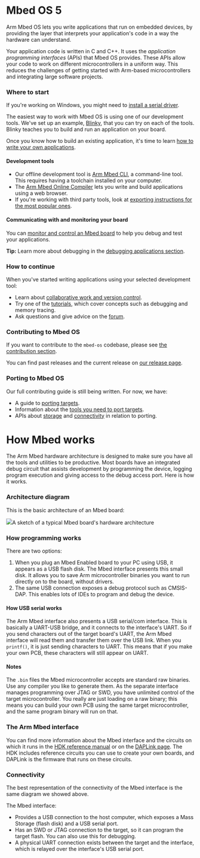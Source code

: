 # Mbed OS 5

Arm Mbed OS lets you write applications that run on embedded devices, by providing the layer that interprets your application's code in a way the hardware can understand.

Your application code is written in C and C++. It uses the *application programming interfaces* (APIs) that Mbed OS provides. These APIs allow your code to work on different microcontrollers in a uniform way. This reduces the challenges of getting started with Arm-based microcontrollers and integrating large software projects.

### Where to start

<span class="tips">If you're working on Windows, you might need to [install a serial driver](/docs/v5.9/tutorials/windows-serial-driver.html).

The easiest way to work with Mbed OS is using one of our development tools. We've set up an example, [Blinky](/docs/v5.9/tutorials/mbed-os-quick-start.html), that you can try on each of the tools. Blinky teaches you to build and run an application on your board.

Once you know how to build an existing application, it's time to learn [how to write your own applications](/docs/v5.9/reference/index.html).

#### Development tools

- Our offline development tool is [Arm Mbed CLI](/docs/v5.9/tools/arm-mbed-cli.html), a command-line tool. This requires having a toolchain installed on your computer.
- The [Arm Mbed Online Compiler](/docs/v5.9/tools/arm-mbed-online-compiler.html) lets you write and build applications using a web browser.
- If you're working with third party tools, look at [exporting instructions for the most popular ones](/docs/v5.9/tools/exporting.html).

#### Communicating with and monitoring your board

You can [monitor and control an Mbed board](/docs/v5.9/tutorials/serial-comm.html) to help you debug and test your applications.

<span class="tips">**Tip:** Learn more about debugging in the [debugging applications section](/docs/v5.9/tutorials/debugging-applications.html).</span>

### How to continue

When you've started writing applications using your selected development tool:

- Learn about [collaborative work and version control](/docs/v5.9/tools/version-control.html).
- Try one of the [tutorials](/docs/v5.9/tutorials/index.html), which cover concepts such as debugging and memory tracing.
- Ask questions and give advice on the [forum](https://os.mbed.com/forum/).

### Contributing to Mbed OS

If you want to contribute to the `mbed-os` codebase, please see [the contribution section](/docs/v5.9/reference/contributing.html).

You can find past releases and the current release on [our release page](https://os.mbed.com/releases/).

### Porting to Mbed OS

Our full contributing guide is still being written. For now, we have:

- A guide to [porting targets](/docs/v5.9/reference/porting-targets.html).
- Information about the [tools you need to port targets](/docs/v5.9/reference/tools.html).
- APIs about [storage](/docs/v5.9/reference/porting-storage.html) and [connectivity](/docs/v5.9/reference/porting-connectivity.html) in relation to porting.

# How Mbed works

The Arm Mbed hardware architecture is designed to make sure you have all the tools and utilities to be productive. Most boards have an integrated debug circuit that assists development by programming the device, logging program execution and giving access to the debug access port. Here is how it works.

### Architecture diagram

This is the basic architecture of an Mbed board:

<span class="images">![](https://s3-us-west-2.amazonaws.com/mbed-os-docs-images/MbedOS_002.png)<span>A sketch of a typical Mbed board's hardware architecture</span></span>

### How programming works

There are two options:

1. When you plug an Mbed Enabled board to your PC using USB, it appears as a USB flash disk. The Mbed interface presents this small disk. It allows you to save Arm microcontroller binaries you want to run directly on to the board, without drivers.
2. The same USB connection exposes a debug protocol such as CMSIS-DAP. This enables lots of IDEs to program and debug the device.

#### How USB serial works

The Arm Mbed interface also presents a USB serial/com interface. This is basically a UART-USB bridge, and it connects to the interface's UART. So if you send characters out of the target board's UART, the Arm Mbed interface will read them and transfer them over the USB link. When you `printf()`, it is just sending characters to UART. This means that if you make your own PCB, these characters will still appear on UART.

#### Notes

The `.bin` files the Mbed microcontroller accepts are standard raw binaries. Use any compiler you like to generate them. As the separate interface manages programming over JTAG or SWD, you have unlimited control of the target microcontroller. You really are just loading on a raw binary; this means you can build your own PCB using the same target microcontroller, and the same program binary will run on that.

### The Arm Mbed interface

You can find more information about the Mbed interface and the circuits on which it runs in the [HDK reference manual](/docs/v5.9/reference/arm-mbed-hdk.html) or on the [DAPLink page](/docs/v5.9/tools/daplink.html). The HDK includes reference circuits you can use to create your own boards, and DAPLink is the firmware that runs on these circuits.

### Connectivity

The best representation of the connectivity of the Mbed interface is the same diagram we showed above.

The Mbed interface:

- Provides a USB connection to the host computer, which exposes a Mass Storage (flash disk) and a USB serial port.
- Has an SWD or JTAG connection to the target, so it can program the target flash. You can also use this for debugging.
- A physical UART connection exists between the target and the interface, which is relayed over the interface's USB serial port.
